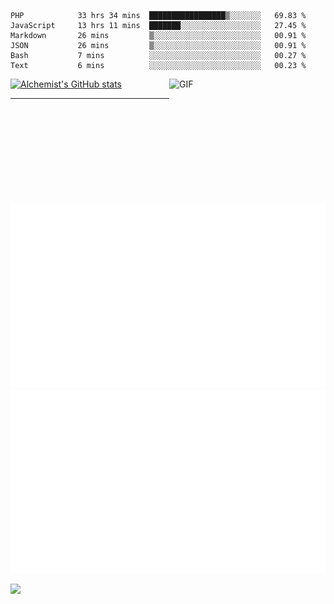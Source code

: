 <!--START_SECTION:waka-->

```text
PHP            33 hrs 34 mins  █████████████████▒░░░░░░░   69.83 %
JavaScript     13 hrs 11 mins  ███████░░░░░░░░░░░░░░░░░░   27.45 %
Markdown       26 mins         ▒░░░░░░░░░░░░░░░░░░░░░░░░   00.91 %
JSON           26 mins         ▒░░░░░░░░░░░░░░░░░░░░░░░░   00.91 %
Bash           7 mins          ░░░░░░░░░░░░░░░░░░░░░░░░░   00.27 %
Text           6 mins          ░░░░░░░░░░░░░░░░░░░░░░░░░   00.23 %
```

<!--END_SECTION:waka-->

[![Alchemist's GitHub stats](https://github-readme-stats.vercel.app/api?username=DrMaxis&show_icons=true&theme=outrun&count_private=true)](#)
<img align="right" alt="GIF" src="https://user-images.githubusercontent.com/5355808/139111924-210cc6fa-9fb1-4dac-929d-6324a5836a92.gif" width="250" height="200" />
<hr />

![](https://raw.githubusercontent.com/DrMaxis/github-stats-transparent/output/generated/overview.svg)
![](https://raw.githubusercontent.com/DrMaxis/github-stats-transparent/output/generated/languages.svg)

 
<a href="https://count.getloli.com/"><img src="https://count.getloli.com/get/@:maxis-the-alchemist?theme=rule34"></a>
<!-- https://count.getloli.com/get/@alchemist?theme=rule34 -->
<br>
